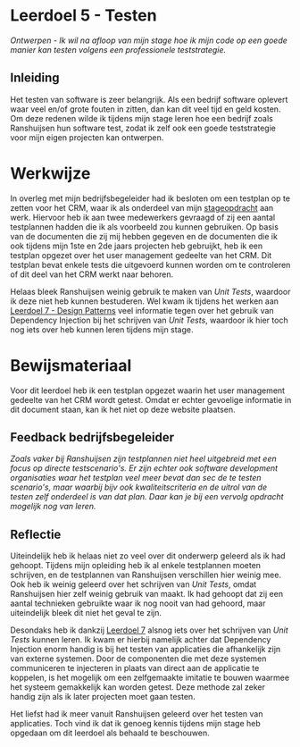 ﻿# Leerdoel 5 - Testen
*Ontwerpen - Ik wil na afloop van mijn stage hoe ik mijn code op een goede manier kan testen volgens een professionele teststrategie.*

## Inleiding  
Het testen van software is zeer belangrijk. Als een bedrijf software oplevert waar veel en/of grote fouten in zitten, dan kan dit veel tijd en geld kosten. Om deze redenen wilde ik tijdens mijn stage leren hoe een bedrijf zoals Ranshuijsen hun software test, zodat ik zelf ook een goede teststrategie voor mijn eigen projecten kan ontwerpen.

# Werkwijze
In overleg met mijn bedrijfsbegeleider had ik besloten om een testplan op te zetten voor het CRM, waar ik als onderdeel van mijn [stageopdracht](Content/Stage3/Stageopdracht) aan werk. Hiervoor heb ik aan twee medewerkers gevraagd of zij een aantal testplannen hadden die ik als voorbeeld zou kunnen gebruiken. Op basis van de documenten die zij mij hebben gegeven en de documenten die ik ook tijdens mijn 1ste en 2de jaars projecten heb gebruijkt, heb ik een testplan opgezet over het user management gedeelte van het CRM. Dit testplan bevat enkele tests die uitgevoerd kunnen worden om te controleren of dit deel van het CRM werkt naar behoren.

Helaas bleek Ranshuijsen weinig gebruik te maken van _Unit Tests_, waardoor ik deze niet heb kunnen bestuderen. Wel kwam ik tijdens het werken aan [Leerdoel 7 - Design Patterns](Content/Stage3/Leerdoelen/7) veel informatie tegen over het gebruik van Dependency Injection bij het schrijven van _Unit Tests_, waardoor ik hier toch nog iets over heb kunnen leren tijdens mijn stage.

# Bewijsmateriaal
Voor dit leerdoel heb ik een testplan opgezet waarin het user management gedeelte van het CRM wordt getest. Omdat er echter gevoelige informatie in dit document staan, kan ik het niet op deze website plaatsen.

## Feedback bedrijfsbegeleider
*Zoals vaker bij Ranshuijsen zijn testplannen niet heel uitgebreid met een focus op directe testscenario's. Er zijn echter ook software development organisaties waar het testplan veel meer bevat dan sec de te testen scenario's, maar waarbij bijv ook kwaliteitscriteria en de uitrol van de testen zelf onderdeel is van dat plan. Daar kan je bij een vervolg opdracht mogelijk nog van leren.*

## Reflectie
Uiteindelijk heb ik helaas niet zo veel over dit onderwerp geleerd als ik had gehoopt. Tijdens mijn opleiding heb ik al enkele testplannen moeten schrijven, en de testplannen van Ranshuijsen verschillen hier weinig mee. Ook heb ik weinig geleerd over het schrijven van _Unit Tests_, omdat Ranshuijsen hier zelf weinig gebruik van maakt. Ik had gehoopt dat zij een aantal technieken gebruikte waar ik nog nooit van had gehoord, maar uiteindelijk bleek dit niet het geval te zijn.

Desondaks heb ik dankzij [Leerdoel 7](Content/Stage3/Leerdoelen/7) alsnog iets over het schrijven van _Unit Tests_ kunnen leren. Ik kwam er hierbij namelijk achter dat Dependency Injection enorm handig is bij het testen van applicaties die afhankelijk zijn van externe systemen. Door de componenten die met deze systemen communiceren te injecteren in plaats van direct aan de applicatie te koppelen, is het mogelijk om een zelfgemaakte imitatie te bouwen waarmee het systeem gemakkelijk kan worden getest. Deze methode zal zeker handig zijn als ik later projecten moet gaan testen.

Het liefst had ik meer vanuit Ranshuijsen geleerd over het testen van applicaties. Toch vind ik dat ik genoeg kennis tijdens mijn stage heb opgedaan om dit leerdoel als behaald te beschouwen.